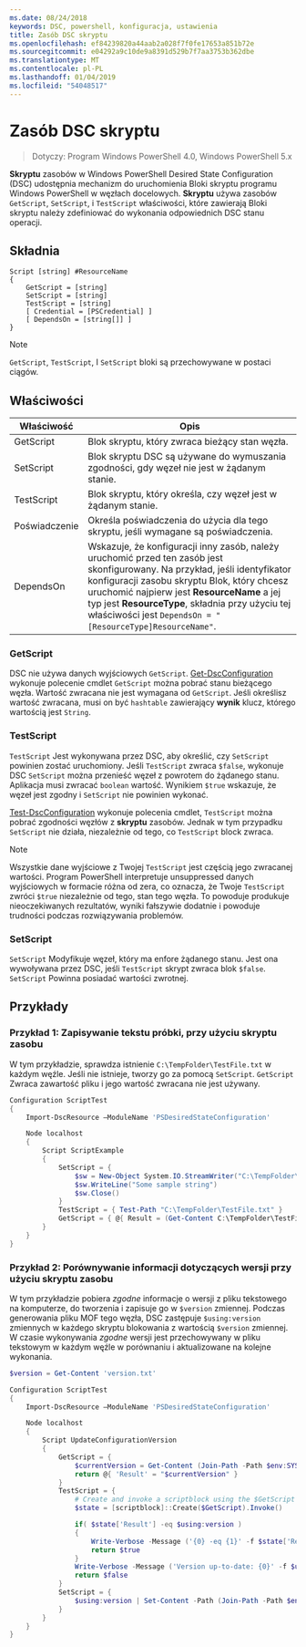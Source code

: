 ```yaml
---
ms.date: 08/24/2018
keywords: DSC, powershell, konfiguracja, ustawienia
title: Zasób DSC skryptu
ms.openlocfilehash: ef84239820a44aab2a028f7f0fe17653a851b72e
ms.sourcegitcommit: e04292a9c10de9a8391d529b7f7aa3753b362dbe
ms.translationtype: MT
ms.contentlocale: pl-PL
ms.lasthandoff: 01/04/2019
ms.locfileid: "54048517"
---
```

# <a name="dsc-script-resource"></a>Zasób DSC skryptu

> Dotyczy: Program Windows PowerShell 4.0, Windows PowerShell 5.x

**Skryptu** zasobów w Windows PowerShell Desired State Configuration (DSC) udostępnia mechanizm do uruchomienia Bloki skryptu programu Windows PowerShell w węzłach docelowych. **Skryptu** używa zasobów `GetScript`, `SetScript`, i `TestScript` właściwości, które zawierają Bloki skryptu należy zdefiniować do wykonania odpowiednich DSC stanu operacji.

## <a name="syntax"></a>Składnia

```
Script [string] #ResourceName
{
    GetScript = [string]
    SetScript = [string]
    TestScript = [string]
    [ Credential = [PSCredential] ]
    [ DependsOn = [string[]] ]
}
```

> [!NOTE]
> `GetScript`, `TestScript`, I `SetScript` bloki są przechowywane w postaci ciągów.

## <a name="properties"></a>Właściwości

|Właściwość|Opis|
|--------|-----------|
|GetScript|Blok skryptu, który zwraca bieżący stan węzła.|
|SetScript|Blok skryptu DSC są używane do wymuszania zgodności, gdy węzeł nie jest w żądanym stanie.|
|TestScript|Blok skryptu, który określa, czy węzeł jest w żądanym stanie.|
|Poświadczenie| Określa poświadczenia do użycia dla tego skryptu, jeśli wymagane są poświadczenia.|
|DependsOn| Wskazuje, że konfiguracji inny zasób, należy uruchomić przed ten zasób jest skonfigurowany. Na przykład, jeśli identyfikator konfiguracji zasobu skryptu Blok, który chcesz uruchomić najpierw jest **ResourceName** a jej typ jest **ResourceType**, składnia przy użyciu tej właściwości jest `DependsOn = "[ResourceType]ResourceName"`.

### <a name="getscript"></a>GetScript

DSC nie używa danych wyjściowych `GetScript`. [Get-DscConfiguration](/powershell/module/PSDesiredStateConfiguration/Get-DscConfiguration) wykonuje polecenie cmdlet `GetScript` można pobrać stanu bieżącego węzła. Wartość zwracana nie jest wymagana od `GetScript`. Jeśli określisz wartość zwracana, musi on być `hashtable` zawierający **wynik** klucz, którego wartością jest `String`.

### <a name="testscript"></a>TestScript

`TestScript` Jest wykonywana przez DSC, aby określić, czy `SetScript` powinien zostać uruchomiony. Jeśli `TestScript` zwraca `$false`, wykonuje DSC `SetScript` można przenieść węzeł z powrotem do żądanego stanu. Aplikacja musi zwracać `boolean` wartość. Wynikiem `$true` wskazuje, że węzeł jest zgodny i `SetScript` nie powinien wykonać.

[Test-DscConfiguration](/powershell/module/PSDesiredStateConfiguration/Test-DscConfiguration) wykonuje polecenia cmdlet, `TestScript` można pobrać zgodności węzłów z **skryptu** zasobów. Jednak w tym przypadku `SetScript` nie działa, niezależnie od tego, co `TestScript` block zwraca.

> [!NOTE]
> Wszystkie dane wyjściowe z Twojej `TestScript` jest częścią jego zwracanej wartości. Program PowerShell interpretuje unsuppressed danych wyjściowych w formacie różna od zera, co oznacza, że Twoje `TestScript` zwróci `$true` niezależnie od tego, stan tego węzła.
> To powoduje produkuje nieoczekiwanych rezultatów, wyniki fałszywie dodatnie i powoduje trudności podczas rozwiązywania problemów.

### <a name="setscript"></a>SetScript

`SetScript` Modyfikuje węzeł, który ma enfore żądanego stanu. Jest ona wywoływana przez DSC, jeśli `TestScript` skrypt zwraca blok `$false`. `SetScript` Powinna posiadać wartości zwrotnej.

## <a name="examples"></a>Przykłady

### <a name="example-1-write-sample-text-using-a-script-resource"></a>Przykład 1: Zapisywanie tekstu próbki, przy użyciu skryptu zasobu

W tym przykładzie, sprawdza istnienie `C:\TempFolder\TestFile.txt` w każdym węźle. Jeśli nie istnieje, tworzy go za pomocą `SetScript`. `GetScript` Zwraca zawartość pliku i jego wartość zwracana nie jest używany.

```powershell
Configuration ScriptTest
{
    Import-DscResource –ModuleName 'PSDesiredStateConfiguration'

    Node localhost
    {
        Script ScriptExample
        {
            SetScript = {
                $sw = New-Object System.IO.StreamWriter("C:\TempFolder\TestFile.txt")
                $sw.WriteLine("Some sample string")
                $sw.Close()
            }
            TestScript = { Test-Path "C:\TempFolder\TestFile.txt" }
            GetScript = { @{ Result = (Get-Content C:\TempFolder\TestFile.txt) } }
        }
    }
}
```

### <a name="example-2-compare-version-information-using-a-script-resource"></a>Przykład 2: Porównywanie informacji dotyczących wersji przy użyciu skryptu zasobu

W tym przykładzie pobiera *zgodne* informacje o wersji z pliku tekstowego na komputerze, do tworzenia i zapisuje go w `$version` zmiennej. Podczas generowania pliku MOF tego węzła, DSC zastępuje `$using:version` zmiennych w każdego skryptu blokowania z wartością `$version` zmiennej. W czasie wykonywania *zgodne* wersji jest przechowywany w pliku tekstowym w każdym węźle w porównaniu i aktualizowane na kolejne wykonania.

```powershell
$version = Get-Content 'version.txt'

Configuration ScriptTest
{
    Import-DscResource –ModuleName 'PSDesiredStateConfiguration'

    Node localhost
    {
        Script UpdateConfigurationVersion
        {
            GetScript = {
                $currentVersion = Get-Content (Join-Path -Path $env:SYSTEMDRIVE -ChildPath 'version.txt')
                return @{ 'Result' = "$currentVersion" }
            }
            TestScript = {
                # Create and invoke a scriptblock using the $GetScript automatic variable, which contains a string representation of the GetScript.
                $state = [scriptblock]::Create($GetScript).Invoke()

                if( $state['Result'] -eq $using:version )
                {
                    Write-Verbose -Message ('{0} -eq {1}' -f $state['Result'],$using:version)
                    return $true
                }
                Write-Verbose -Message ('Version up-to-date: {0}' -f $using:version)
                return $false
            }
            SetScript = {
                $using:version | Set-Content -Path (Join-Path -Path $env:SYSTEMDRIVE -ChildPath 'version.txt')
            }
        }
    }
}
```